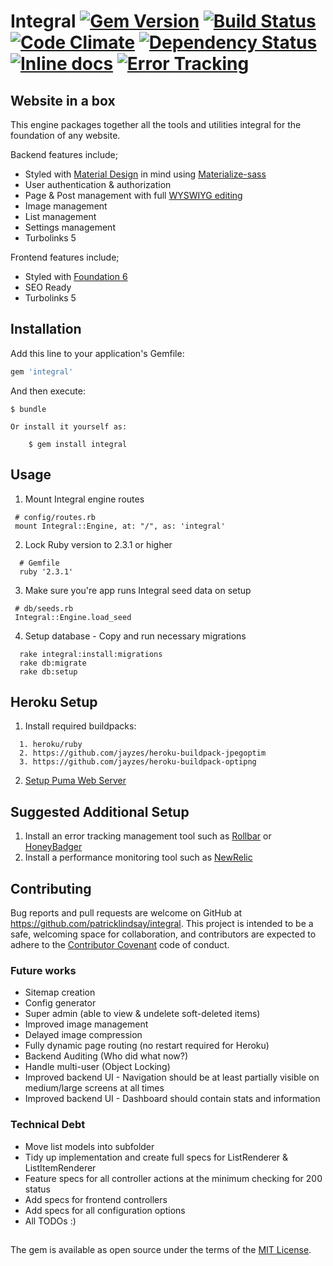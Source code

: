 # Integral [![Gem Version](https://badge.fury.io/rb/integral.svg)][badge-fury] [![Build Status](https://travis-ci.org/patricklindsay/integral.svg?branch=master)][travis-ci] [![Code Climate](https://codeclimate.com/github/patricklindsay/integral/badges/gpa.svg)][code-climate] [![Dependency Status](https://gemnasium.com/patricklindsay/integral.svg)][gemnasium] [![Inline docs](http://inch-ci.org/github/patricklindsay/integral.svg?branch=master)][inch-ci] [![Error Tracking](https://d26gfdfi90p7cf.cloudfront.net/rollbar-badge.144534.o.png)][roll-bar]

## Website in a box
This engine packages together  all the tools and utilities integral for the foundation of any website.

Backend features include;
* Styled with [Material Design][material-design] in mind using [Materialize-sass][materialize]
* User authentication & authorization
* Page & Post management with full [WYSWIYG editing][ckeditor]
* Image management
* List management
* Settings management
* Turbolinks 5

Frontend features include;
* Styled with [Foundation 6][foundation]
* SEO Ready
* Turbolinks 5

## Installation

Add this line to your application's Gemfile:

```ruby
gem 'integral'
```

And then execute:

    $ bundle

    Or install it yourself as:

        $ gem install integral

## Usage

1. Mount Integral engine routes
 ```
  # config/routes.rb
  mount Integral::Engine, at: "/", as: 'integral'
 ```

2. Lock Ruby version to 2.3.1 or higher
```
  # Gemfile
  ruby '2.3.1'
```
3. Make sure you're app runs Integral seed data on setup
 ```
  # db/seeds.rb
  Integral::Engine.load_seed
 ```
4. Setup database - Copy and run necessary migrations
```
  rake integral:install:migrations
  rake db:migrate
  rake db:setup
```

## Heroku Setup
1. Install required buildpacks:
```
  1. heroku/ruby
  2. https://github.com/jayzes/heroku-buildpack-jpegoptim
  3. https://github.com/jayzes/heroku-buildpack-optipng
```
2. [Setup Puma Web Server][setup-puma]

## Suggested Additional Setup
1. Install an error tracking management tool such as [Rollbar][roll-bar] or [HoneyBadger][honey-badger]
2. Install a performance monitoring tool such as [NewRelic][new-relic]

## Contributing

Bug reports and pull requests are welcome on GitHub at https://github.com/patricklindsay/integral. This project is intended to be a safe, welcoming space for collaboration, and contributors are expected to adhere to the [Contributor Covenant](contributor-covenant.org) code of conduct.

### Future works
* Sitemap creation
* Config generator
* Super admin (able to view & undelete soft-deleted items)
* Improved image management
* Delayed image compression
* Fully dynamic page routing (no restart required for Heroku)
* Backend Auditing (Who did what now?)
* Handle multi-user (Object Locking)
* Improved backend UI - Navigation should be at least partially visible on medium/large screens at all times
* Improved backend UI - Dashboard should contain stats and information

### Technical Debt
* Move list models into subfolder
* Tidy up implementation and create full specs for ListRenderer & ListItemRenderer
* Feature specs for all controller actions at the minimum checking for 200 status
* Add specs for frontend controllers
* Add specs for all configuration options
* All TODOs :)

##

The gem is available as open source under the terms of the [MIT License](http://opensource.org/licenses/MIT).

[material-design]: https://www.google.com/design/spec/material-design/introduction.html
[materialize]: https://github.com/mkhairi/materialize-sass
[roll-bar]: https://rollbar.com
[travis-ci]: https://travis-ci.org/patricklindsay/integral
[code-climate]: https://codeclimate.com/github/patricklindsay/integral
[inch-ci]: http://inch-ci.org/github/patricklindsay/integral
[gemnasium]: https://gemnasium.com/patricklindsay/integral
[foundation]: http://foundation.zurb.com/sites
[ckeditor]: http://ckeditor.com
[badge-fury]: https://badge.fury.io/rb/integral
[honey-badger]: https://www.honeybadger.io
[new-relic]: https://newrelic.com/ruby/rails
[setup-puma]: https://devcenter.heroku.com/articles/deploying-rails-applications-with-the-puma-web-server
